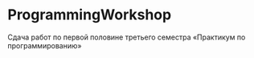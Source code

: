 # ProgrammingWorkshop
Сдача работ по первой половине третьего семестра «Практикум по программированию» 
